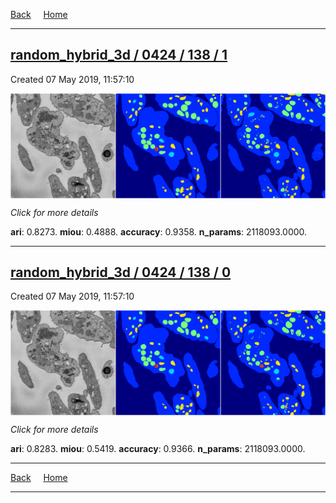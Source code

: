 
[Back](..)&nbsp;&nbsp;&nbsp;&nbsp;&nbsp;[Home](https://leapmanlab.github.io/snapshots)

---

<div class="summary"><a href="1"><h2>random_hybrid_3d / 0424 / 138 / 1</h2></a><p>Created 07 May 2019, 11:57:10
</p><a href="1"><img src="1/media/summary.png" align="center"></a><p>
<i>Click for more details</i>
</p></div>

**ari**: 0.8273. **miou**: 0.4888. **accuracy**: 0.9358. **n_params**: 2118093.0000. 

---

<div class="summary"><a href="0"><h2>random_hybrid_3d / 0424 / 138 / 0</h2></a><p>Created 07 May 2019, 11:57:10
</p><a href="0"><img src="0/media/summary.png" align="center"></a><p>
<i>Click for more details</i>
</p></div>

**ari**: 0.8283. **miou**: 0.5419. **accuracy**: 0.9366. **n_params**: 2118093.0000. 

---

[Back](..)&nbsp;&nbsp;&nbsp;&nbsp;&nbsp;[Home](https://leapmanlab.github.io/snapshots)

---